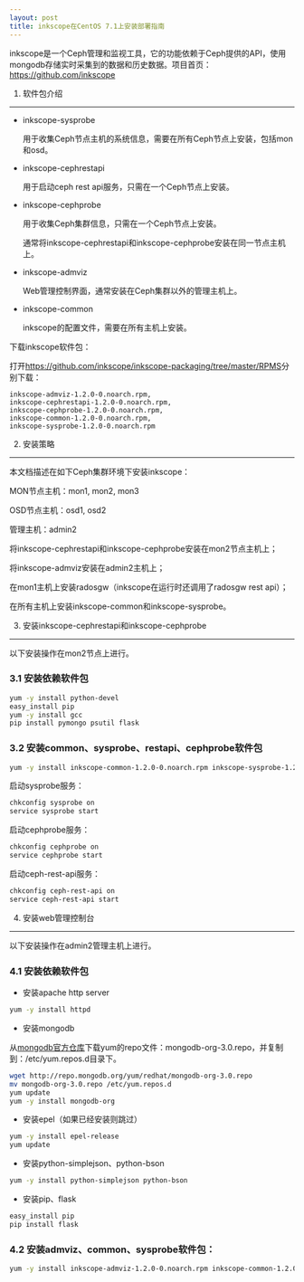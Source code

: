 ```yaml
---
layout: post
title: inkscope在CentOS 7.1上安装部署指南
---
```

inkscope是一个Ceph管理和监视工具，它的功能依赖于Ceph提供的API，使用mongodb存储实时采集到的数据和历史数据。项目首页：<https://github.com/inkscope>


1. 软件包介绍
-------------
- inkscope-sysprobe

  用于收集Ceph节点主机的系统信息，需要在所有Ceph节点上安装，包括mon和osd。

- inkscope-cephrestapi

  用于启动ceph rest api服务，只需在一个Ceph节点上安装。

- inkscope-cephprobe

  用于收集Ceph集群信息，只需在一个Ceph节点上安装。

  通常将inkscope-cephrestapi和inkscope-cephprobe安装在同一节点主机上。

- inkscope-admviz

  Web管理控制界面，通常安装在Ceph集群以外的管理主机上。

- inkscope-common

  inkscope的配置文件，需要在所有主机上安装。

下载inkscope软件包：

打开<https://github.com/inkscope/inkscope-packaging/tree/master/RPMS>分别下载：

    inkscope-admviz-1.2.0-0.noarch.rpm,  
    inkscope-cephrestapi-1.2.0-0.noarch.rpm,  
    inkscope-cephprobe-1.2.0-0.noarch.rpm,  
    inkscope-common-1.2.0-0.noarch.rpm,  
    inkscope-sysprobe-1.2.0-0.noarch.rpm

2. 安装策略 
-----------

本文档描述在如下Ceph集群环境下安装inkscope：

MON节点主机：mon1, mon2, mon3

OSD节点主机：osd1, osd2

管理主机：admin2

将inkscope-cephrestapi和inkscope-cephprobe安装在mon2节点主机上；

将inkscope-admviz安装在admin2主机上；

在mon1主机上安装radosgw（inkscope在运行时还调用了radosgw rest api）；

在所有主机上安装inkscope-common和inkscope-sysprobe。

3. 安装inkscope-cephrestapi和inkscope-cephprobe
-----------------------------------------------

以下安装操作在mon2节点上进行。

### 3.1 安装依赖软件包

```sh
yum -y install python-devel
easy_install pip
yum -y install gcc
pip install pymongo psutil flask
```

### 3.2 安装common、sysprobe、restapi、cephprobe软件包

```sh
yum -y install inkscope-common-1.2.0-0.noarch.rpm inkscope-sysprobe-1.2.0-0.noarch.rpm inkscope-cephrestapi-1.2.0-0.noarch.rpm inkscope-cephprobe-1.2.0-0.noarch.rpm
```


启动sysprobe服务：

```sh
chkconfig sysprobe on
service sysprobe start
```

启动cephprobe服务：

```sh
chkconfig cephprobe on
service cephprobe start
```

启动ceph-rest-api服务：

```sh
chkconfig ceph-rest-api on
service ceph-rest-api start
```

4. 安装web管理控制台
--------------------

以下安装操作在admin2管理主机上进行。

### 4.1 安装依赖软件包

- 安装apache http server

```sh
yum -y install httpd
```

- 安装mongodb

从[mongodb官方仓库](http://repo.mongodb.org/yum/redhat/)下载yum的repo文件：mongodb-org-3.0.repo，并复制到：/etc/yum.repos.d目录下。

```sh
wget http://repo.mongodb.org/yum/redhat/mongodb-org-3.0.repo
mv mongodb-org-3.0.repo /etc/yum.repos.d
yum update
yum -y install mongodb-org
```

- 安装epel（如果已经安装则跳过）

```sh
yum -y install epel-release
yum update
```

- 安装python-simplejson、python-bson

```sh
yum -y install python-simplejson python-bson
```

- 安装pip、flask

```sh
easy_install pip
pip install flask
```

### 4.2 安装admviz、common、sysprobe软件包：

```sh
yum -y install inkscope-admviz-1.2.0-0.noarch.rpm inkscope-common-1.2.0-0.noarch.rpm inkscope-sysprobe-1.2.0-0.noarch.rpm
```




